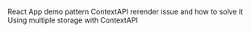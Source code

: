 React App demo pattern ContextAPI rerender issue and how to solve it
Using multiple storage with ContextAPI

